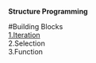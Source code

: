 
**Structure Programming**

#Building Blocks
</br>
[1.Iteration](Iteration.md)
<br>
2.Selection
<br>
3.Function
